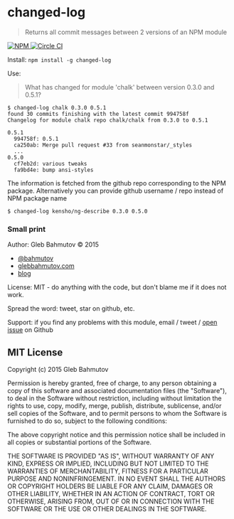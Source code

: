 # changed-log

> Returns all commit messages between 2 versions of an NPM module

[![NPM][npm-icon] ][npm-url]
[![Circle CI][circle-ci-icon] ][circle-ci-url]

Install: `npm install -g changed-log`

Use:

> What has changed for module 'chalk' between version 0.3.0 and 0.5.1?

    $ changed-log chalk 0.3.0 0.5.1
    found 30 commits finishing with the latest commit 994758f
    Changelog for module chalk repo chalk/chalk from 0.3.0 to 0.5.1

    0.5.1
      994758f: 0.5.1
      ca250ab: Merge pull request #33 from seanmonstar/_styles
      ...
    0.5.0
      cf7eb2d: various tweaks
      fa9bd4e: bump ansi-styles

The information is fetched from the github repo corresponding to the NPM package.
Alternatively you can provide github username / repo instead of NPM package name

    $ changed-log kensho/ng-describe 0.3.0 0.5.0

### Small print

Author: Gleb Bahmutov &copy; 2015

* [@bahmutov](https://twitter.com/bahmutov)
* [glebbahmutov.com](http://glebbahmutov.com)
* [blog](http://glebbahmutov.com/blog/)

License: MIT - do anything with the code, but don't blame me if it does not work.

Spread the word: tweet, star on github, etc.

Support: if you find any problems with this module, email / tweet /
[open issue](https://github.com/bahmutov/changed-log/issues) on Github

## MIT License

Copyright (c) 2015 Gleb Bahmutov

Permission is hereby granted, free of charge, to any person
obtaining a copy of this software and associated documentation
files (the "Software"), to deal in the Software without
restriction, including without limitation the rights to use,
copy, modify, merge, publish, distribute, sublicense, and/or sell
copies of the Software, and to permit persons to whom the
Software is furnished to do so, subject to the following
conditions:

The above copyright notice and this permission notice shall be
included in all copies or substantial portions of the Software.

THE SOFTWARE IS PROVIDED "AS IS", WITHOUT WARRANTY OF ANY KIND,
EXPRESS OR IMPLIED, INCLUDING BUT NOT LIMITED TO THE WARRANTIES
OF MERCHANTABILITY, FITNESS FOR A PARTICULAR PURPOSE AND
NONINFRINGEMENT. IN NO EVENT SHALL THE AUTHORS OR COPYRIGHT
HOLDERS BE LIABLE FOR ANY CLAIM, DAMAGES OR OTHER LIABILITY,
WHETHER IN AN ACTION OF CONTRACT, TORT OR OTHERWISE, ARISING
FROM, OUT OF OR IN CONNECTION WITH THE SOFTWARE OR THE USE OR
OTHER DEALINGS IN THE SOFTWARE.

[npm-icon]: https://nodei.co/npm/changed-log.png?downloads=true
[npm-url]: https://npmjs.org/package/changed-log
[circle-ci-icon]: https://circleci.com/gh/bahmutov/changed-log.svg?style=svg
[circle-ci-url]: https://circleci.com/gh/bahmutov/changed-log

